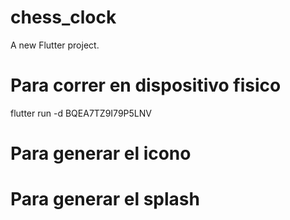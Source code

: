 # chess_clock

A new Flutter project.

# Para correr en dispositivo fisico
flutter run -d BQEA7TZ9I79P5LNV

# Para generar el icono


# Para generar el splash
